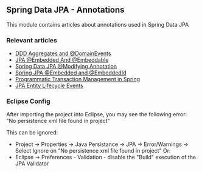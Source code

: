 ## Spring Data JPA - Annotations

This module contains articles about annotations used in Spring Data JPA 

### Relevant articles

- [DDD Aggregates and @DomainEvents](https://www.baeldung.com/spring-data-ddd)
- [JPA @Embedded And @Embeddable](https://www.baeldung.com/jpa-embedded-embeddable)
- [Spring Data JPA @Modifying Annotation](https://www.baeldung.com/spring-data-jpa-modifying-annotation)
- [Spring JPA @Embedded and @EmbeddedId](https://www.baeldung.com/spring-jpa-embedded-method-parameters)
- [Programmatic Transaction Management in Spring](https://www.baeldung.com/spring-programmatic-transaction-management)
- [JPA Entity Lifecycle Events](https://www.baeldung.com/jpa-entity-lifecycle-events)

### Eclipse Config 
After importing the project into Eclipse, you may see the following error:  
"No persistence xml file found in project"

This can be ignored: 
- Project -> Properties -> Java Persistance -> JPA -> Error/Warnings -> Select Ignore on "No persistence xml file found in project"
Or: 
- Eclipse -> Preferences - Validation - disable the "Build" execution of the JPA Validator 


